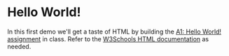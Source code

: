 
# Hello World!

In this first demo we'll get a taste of HTML by building the [A1: Hello World! assignment](https://docs.google.com/document/d/e/2PACX-1vTyxC8QLyEKx5TlT6LKVM3jx_8f0erQ1_3xlA6drn2vrGPoGENqtZCcoiNurLLh4jgfT9lOVX_9FfLo/pub) in class. Refer to the [W3Schools HTML documentation](https://www.w3schools.com/html/html_intro.asp) as needed.
